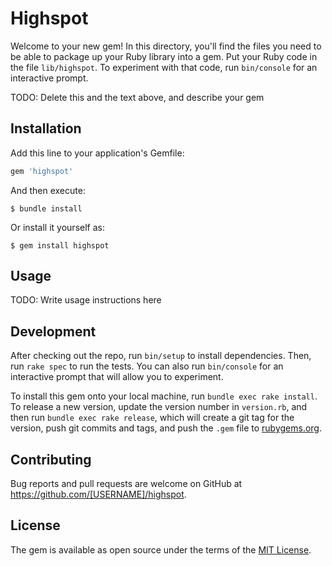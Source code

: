 # Highspot

Welcome to your new gem! In this directory, you'll find the files you need to be able to package up your Ruby library into a gem. Put your Ruby code in the file `lib/highspot`. To experiment with that code, run `bin/console` for an interactive prompt.

TODO: Delete this and the text above, and describe your gem

## Installation

Add this line to your application's Gemfile:

```ruby
gem 'highspot'
```

And then execute:

    $ bundle install

Or install it yourself as:

    $ gem install highspot

## Usage

TODO: Write usage instructions here

## Development

After checking out the repo, run `bin/setup` to install dependencies. Then, run `rake spec` to run the tests. You can also run `bin/console` for an interactive prompt that will allow you to experiment.

To install this gem onto your local machine, run `bundle exec rake install`. To release a new version, update the version number in `version.rb`, and then run `bundle exec rake release`, which will create a git tag for the version, push git commits and tags, and push the `.gem` file to [rubygems.org](https://rubygems.org).

## Contributing

Bug reports and pull requests are welcome on GitHub at https://github.com/[USERNAME]/highspot.


## License

The gem is available as open source under the terms of the [MIT License](https://opensource.org/licenses/MIT).
